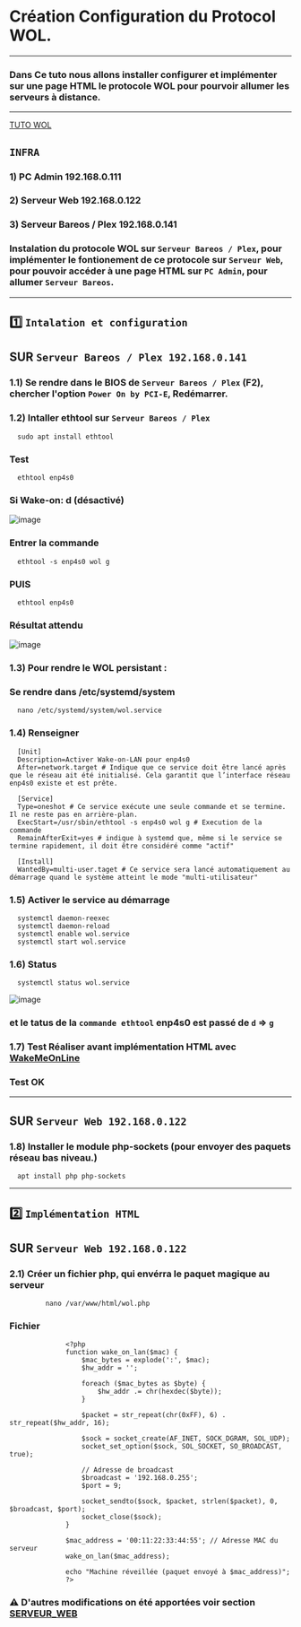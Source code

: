 # Création Configuration du Protocol WOL.

---

### Dans Ce tuto nous allons installer configurer et implémenter sur une page HTML le protocole WOL pour pourvoir allumer les serveurs à distance.


---
[TUTO WOL](https://belginux.com/activer-wake-on-lan-sous-debian/)
## `INFRA`
### 1) PC Admin 192.168.0.111
### 2) Serveur Web 192.168.0.122
### 3) Serveur Bareos / Plex 192.168.0.141

### Instalation du protocole WOL sur `Serveur Bareos / Plex`, pour implémenter le fontionement de ce protocole sur `Serveur Web`, pour pouvoir accéder à une page HTML sur `PC Admin`, pour allumer `Serveur Bareos`.



---


## 1️⃣ `Intalation et configuration`

## SUR `Serveur Bareos / Plex 192.168.0.141`

### 1.1) Se rendre dans le BIOS de `Serveur Bareos / Plex` (F2), chercher l'option `Power On by PCI-E`, Redémarrer.
### 1.2) Intaller ethtool sur `Serveur Bareos / Plex`
      sudo apt install ethtool
### Test 
      ethtool enp4s0
### Si Wake-on: d (désactivé)
![image](https://github.com/user-attachments/assets/3ba62123-6caa-4ca1-abd6-e97eeba83b86)

### Entrer la commande 
      ethtool -s enp4s0 wol g

### PUIS
      ethtool enp4s0

### Résultat attendu
![image](https://github.com/user-attachments/assets/1b097080-dd5f-47d3-b4d1-84b8256b1e4a)

### 1.3) Pour rendre le WOL persistant :
### Se rendre dans /etc/systemd/system 
      nano /etc/systemd/system/wol.service

### 1.4) Renseigner 
      [Unit]
      Description=Activer Wake-on-LAN pour enp4s0
      After=network.target # Indique que ce service doit être lancé après que le réseau ait été initialisé. Cela garantit que l’interface réseau enp4s0 existe et est prête.

      [Service]
      Type=oneshot # Ce service exécute une seule commande et se termine. Il ne reste pas en arrière-plan.
      ExecStart=/usr/sbin/ethtool -s enp4s0 wol g # Execution de la commande
      RemainAfterExit=yes # indique à systemd que, même si le service se termine rapidement, il doit être considéré comme "actif"

      [Install]
      WantedBy=multi-user.taget # Ce service sera lancé automatiquement au démarrage quand le système atteint le mode "multi-utilisateur"

### 1.5) Activer le service au démarrage
      systemctl daemon-reexec
      systemctl daemon-reload
      systemctl enable wol.service
      systemctl start wol.service
      
### 1.6) Status 
      systemctl status wol.service
![image](https://github.com/user-attachments/assets/605dd12d-bb24-46f2-867c-98bf171d5738)

### et le tatus de la `commande ethtool` enp4s0 est passé de `d` => `g` 

### 1.7) Test Réaliser avant implémentation HTML avec [WakeMeOnLine](https://www.nirsoft.net/utils/wake_on_lan.html)
### Test OK

---

## SUR `Serveur Web 192.168.0.122`

### 1.8) Installer le module php-sockets (pour envoyer des paquets réseau bas niveau.)
      apt install php php-sockets





---

## 2️⃣ `Implémentation HTML`

## SUR `Serveur Web 192.168.0.122`

### 2.1) Créer un fichier php, qui envérra le paquet magique au serveur
             nano /var/www/html/wol.php

### Fichier

                  <?php
                  function wake_on_lan($mac) {
                      $mac_bytes = explode(':', $mac);
                      $hw_addr = '';

                      foreach ($mac_bytes as $byte) {
                          $hw_addr .= chr(hexdec($byte));
                      }

                      $packet = str_repeat(chr(0xFF), 6) . str_repeat($hw_addr, 16);

                      $sock = socket_create(AF_INET, SOCK_DGRAM, SOL_UDP);
                      socket_set_option($sock, SOL_SOCKET, SO_BROADCAST, true);

                      // Adresse de broadcast
                      $broadcast = '192.168.0.255';
                      $port = 9;

                      socket_sendto($sock, $packet, strlen($packet), 0, $broadcast, $port);
                      socket_close($sock);
                  }

                  $mac_address = '00:11:22:33:44:55'; // Adresse MAC du serveur
                  wake_on_lan($mac_address);

                  echo "Machine réveillée (paquet envoyé à $mac_address)";
                  ?>

### ⚠️ D'autres modifications on été apportées voir section [SERVEUR_WEB](https://github.com/NALSED/TUTO/tree/main/PERSO/SERVEUR_WEB/AJOUT_WOL)





